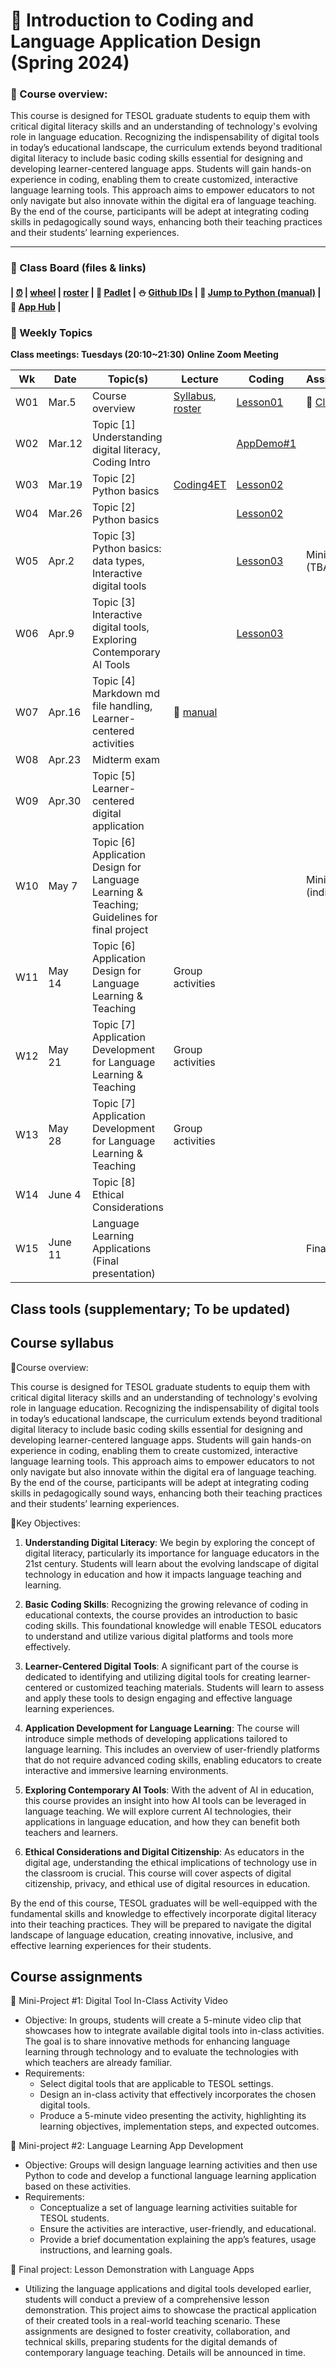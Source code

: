 # 🌿 Introduction to Coding and Language Application Design (Spring 2024)


### 🔸 Course overview:

This course is designed for TESOL graduate students to equip them with critical digital literacy skills and an understanding of technology's evolving role in language education. Recognizing the indispensability of digital tools in today’s educational landscape, the curriculum extends beyond traditional digital literacy to include basic coding skills essential for designing and developing learner-centered language apps. Students will gain hands-on experience in coding, enabling them to create customized, interactive language learning tools. This approach aims to empower educators to not only navigate but also innovate within the digital era of language teaching. By the end of the course, participants will be adept at integrating coding skills in pedagogically sound ways, enhancing both their teaching practices and their students’ learning experiences.

---

### 🔸 Class Board (files & links)

#### | [⏰](https://time-stuff.com/embed.html) | [wheel](https://wheelofnames.com/) | [roster](https://github.com/MK316/Spring2024/raw/main/DLTESOL/cdl_roster.md) | 👭 [Padlet](https://padlet.com/mirankim316/DLTESOL) | ⛄ [Github IDs](https://docs.google.com/spreadsheets/d/11TMSMm_0xzBc5lYAJx9oDwwrgeeAqKR1CEULl-eR6w0/edit?usp=sharing) | 📗 [Jump to Python (manual)](https://wikidocs.net/5) | 🌱 [App Hub](https://mrkim21.github.io) |


### 🔸 Weekly Topics 

**Class meetings: Tuesdays (20:10~21:30)**
**Online Zoom Meeting**

|Wk|Date|Topic(s)|Lecture|Coding|Assignment|
|--|--|--|--|--|--|
|W01|Mar.5|Course overview|[Syllabus](https://github.com/MK316/Spring2024/blob/main/data/S24_Syllabus_CDL_TESOL_topost.pdf), [roster](https://github.com/MK316/Spring2024/blob/main/DLTESOL/PronounceYourName.ipynb)|[Lesson01](https://github.com/MK316/Spring2024/blob/main/DLTESOL/CDL_Lesson01.ipynb)|🌱 [Class log](https://github.com/MK316/Spring2024/blob/main/log-cdl.md)|
|W02|Mar.12|Topic [1] Understanding digital literacy, Coding Intro||[AppDemo#1](https://github.com/MK316/Spring2024/blob/main/apps/AppSample01.ipynb)|||
|W03|Mar.19|Topic [2] Python basics|[Coding4ET](https://github.com/MK316/Coding4ET/blob/main/README.md)|[Lesson02](https://github.com/MK316/Spring2024/blob/main/DLTESOL/CDL_Lesson02.ipynb)|||
|W04|Mar.26|Topic [2] Python basics||[Lesson02](https://github.com/MK316/Spring2024/blob/main/DLTESOL/CDL_Lesson02.ipynb)|||
|W05|Apr.2|Topic [3] Python basics: data types, Interactive digital tools||[Lesson03](https://github.com/MK316/Spring2024/blob/main/DLTESOL/CDL_Lesson03.ipynb)|Mini project (TBA)|
|W06|Apr.9|Topic [3] Interactive digital tools, Exploring Contemporary AI Tools||[Lesson03](https://github.com/MK316/Spring2024/blob/main/DLTESOL/CDL_Lesson03.ipynb)|||
|W07|Apr.16|Topic [4] Markdown md file handling, Learner-centered activities|📗 [manual](https://github.com/MK316/Coding4ET/blob/main/Lessons/markdown.md)||||
|W08|Apr.23|Midterm exam|||||
|W09|Apr.30|Topic [5] Learner-centered digital application|||||
|W10|May 7|Topic [6] Application Design for Language Learning & Teaching; Guidelines for final project|||Mini project (individual)|
|W11|May 14|Topic [6] Application Design for Language Learning & Teaching|Group activities|||
|W12|May 21|Topic [7] Application Development for Language Learning & Teaching|Group activities||||
|W13|May 28|Topic [7] Application Development for Language Learning & Teaching|Group activities||||
|W14|June 4|Topic [8] Ethical Considerations|||||
|W15|June 11|Language Learning Applications (Final presentation)|||Final project|




## Class tools (supplementary; To be updated)



## Course syllabus

🔸Course overview:  

This course is designed for TESOL graduate students to equip them with critical digital literacy skills and an understanding of technology's evolving role in language education. Recognizing the indispensability of digital tools in today’s educational landscape, the curriculum extends beyond traditional digital literacy to include basic coding skills essential for designing and developing learner-centered language apps. Students will gain hands-on experience in coding, enabling them to create customized, interactive language learning tools. This approach aims to empower educators to not only navigate but also innovate within the digital era of language teaching. By the end of the course, participants will be adept at integrating coding skills in pedagogically sound ways, enhancing both their teaching practices and their students’ learning experiences.


🔸Key Objectives:  

1. **Understanding Digital Literacy**: We begin by exploring the concept of digital literacy, particularly its importance for language educators in the 21st century. Students will learn about the evolving landscape of digital technology in education and how it impacts language teaching and learning.

2. **Basic Coding Skills**: Recognizing the growing relevance of coding in educational contexts, the course provides an introduction to basic coding skills. This foundational knowledge will enable TESOL educators to understand and utilize various digital platforms and tools more effectively.

3. **Learner-Centered Digital Tools**: A significant part of the course is dedicated to identifying and utilizing digital tools for creating learner-centered or customized teaching materials. Students will learn to assess and apply these tools to design engaging and effective language learning experiences.

4. **Application Development for Language Learning**: The course will introduce simple methods of developing applications tailored to language learning. This includes an overview of user-friendly platforms that do not require advanced coding skills, enabling educators to create interactive and immersive learning environments.

5. **Exploring Contemporary AI Tools**: With the advent of AI in education, this course provides an insight into how AI tools can be leveraged in language teaching. We will explore current AI technologies, their applications in language education, and how they can benefit both teachers and learners.

6. **Ethical Considerations and Digital Citizenship**: As educators in the digital age, understanding the ethical implications of technology use in the classroom is crucial. This course will cover aspects of digital citizenship, privacy, and ethical use of digital resources in education.

By the end of this course, TESOL graduates will be well-equipped with the fundamental skills and knowledge to effectively incorporate digital literacy into their teaching practices. They will be prepared to navigate the digital landscape of language education, creating innovative, inclusive, and effective learning experiences for their students.

## Course assignments

🔵 Mini-Project #1: Digital Tool In-Class Activity Video

+ Objective: In groups, students will create a 5-minute video clip that showcases how to integrate available digital tools into in-class activities. The goal is to share innovative methods for enhancing language learning through technology and to evaluate the technologies with which teachers are already familiar.
+ Requirements:
  + Select digital tools that are applicable to TESOL settings.
  + Design an in-class activity that effectively incorporates the chosen digital tools.
  + Produce a 5-minute video presenting the activity, highlighting its learning objectives, implementation steps, and expected outcomes.

🔵 Mini-project #2: Language Learning App Development
+ Objective: Groups will design language learning activities and then use Python to code and develop a functional language learning application based on these activities.
+ Requirements:
  + Conceptualize a set of language learning activities suitable for TESOL students.
  + Ensure the activities are interactive, user-friendly, and educational.
  + Provide a brief documentation explaining the app’s features, usage instructions, and learning goals.

🔵 Final project: Lesson Demonstration with Language Apps
+ Utilizing the language applications and digital tools developed earlier, students will conduct a preview of a comprehensive lesson demonstration. This project aims to showcase the practical application of their created tools in a real-world teaching scenario. These assignments are designed to foster creativity, collaboration, and technical skills, preparing students for the digital demands of contemporary language teaching. Details will be announced in time.
